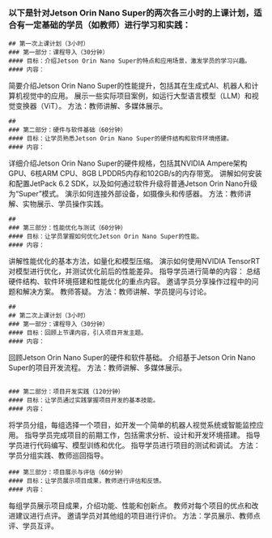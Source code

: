 ### 以下是针对Jetson Orin Nano Super的两次各三小时的上课计划，适合有一定基础的学员（如教师）进行学习和实践：
```
## 第一次上课计划（3小时）
### 第一部分：课程导入（30分钟）
#### 目标：介绍Jetson Orin Nano Super的特点和应用场景，激发学员的学习兴趣。
#### 内容：
```
简要介绍Jetson Orin Nano Super的性能提升，包括其在生成式AI、机器人和计算机视觉中的应用。
展示一些实际项目案例，如运行大型语言模型（LLM）和视觉变换器（ViT）。
方法：教师讲解、多媒体展示。
```
##
### 第二部分：硬件与软件基础（60分钟）
#### 目标：让学员熟悉Jetson Orin Nano Super的硬件结构和软件环境搭建。
#### 内容：
```
详细介绍Jetson Orin Nano Super的硬件规格，包括其NVIDIA Ampere架构GPU、6核ARM CPU、8GB LPDDR5内存和102GB/s的内存带宽。
讲解如何安装和配置JetPack 6.2 SDK，以及如何通过软件升级将普通Jetson Orin Nano升级为“Super”模式。
演示如何连接外部设备，如摄像头和传感器。
方法：教师讲解、实物展示、学员操作实践。
```
##
### 第三部分：性能优化与测试（60分钟）
#### 目标：让学员掌握如何优化Jetson Orin Nano Super的性能。
#### 内容：
```
讲解性能优化的基本方法，如量化和模型压缩。
演示如何使用NVIDIA TensorRT对模型进行优化，并测试优化前后的性能差异。
指导学员进行简单的内容：
总结硬件结构、软件环境搭建和性能优化的重点内容。
邀请学员分享操作过程中的问题和解决方案。
教师答疑。
方法：教师讲解、学员提问与讨论。
```
##
## 第二次上课计划（3小时）
### 第一部分：课程导入（30分钟）
#### 目标：回顾上节课内容，引入项目开发主题。
#### 内容：
```
回顾Jetson Orin Nano Super的硬件和软件基础。
介绍基于Jetson Orin Nano Super的项目开发流程。
方法：教师讲解、多媒体展示。
```

### 第二部分：项目开发实践（120分钟）
#### 目标：让学员通过实践掌握项目开发的基本技能。
#### 内容：
```
将学员分组，每组选择一个项目，如开发一个简单的机器人视觉系统或智能监控应用。
指导学员完成项目的前期工作，包括需求分析、设计和开发环境搭建。
指导学员进行代码编写、模型训练和优化。
指导学员进行项目的测试和调试。
方法：学员分组实践、教师巡回指导。
```
### 第三部分：项目展示与评估（60分钟）
#### 目标：让学员展示项目成果，教师进行评估和反馈。
#### 内容：
```
每组学员展示项目成果，介绍功能、性能和创新点。
教师对每个项目的优点和改进建议进行点评。
邀请学员对其他组的项目进行评价。
方法：学员展示、教师点评、学员互评。
```
